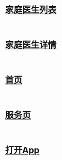 <html>
	<body>
		<h1>
			<a href="openApp.jdHealth://virtual?params=%7B%22%20category%22%3A%22jump%22%2C%22des%22%3A%22familyDoctorList%22%2C%22beneficialId%22%3A%22beneficialId%22%2C%22rightId%22%3A%22rightId%22%7D">家庭医生列表</a>
		</h1>
		<br />
		<h1>
			<a href="openApp.jdHealth://virtual?params={"category":"jump","des":"familyDoctorDetail","beneficialId":"beneficialId","rightId":"rightId","docId":"docId"}">家庭医生详情</a>
		</h1>
		<br />
		<h1>
			<a href="openApp.jdHealth://virtual?params={"category":"jump","des":"tabPage","type":"0"}">首页</a>
		</h1>
		<br />
		<h1>
			<a href="openapp.jdhealth://virtual?params={"category": "jump","des": "dynamicFloor","pageId": "e9333dbf20b04c71a3dfaab9a433bfd0","pageName": "pageName","dataIds": {"rightId": "1490800586008832002","rightPackageId": "426112686452227","beneficialId": "426112686460422","memberType":121}}">服务页</a>
		</h1>
		<br />
		<h1>
			<a href="openapp.jdhealth://virtual?params=1">打开App</a>
		</h1>
	</body>
</html>


